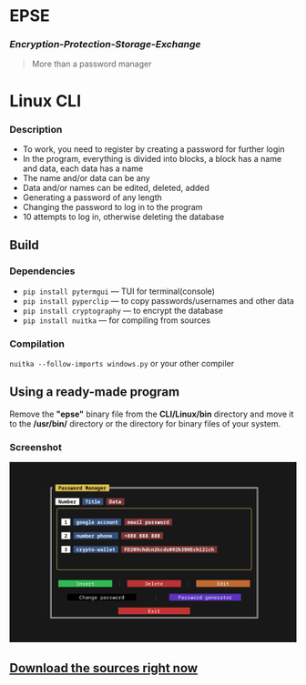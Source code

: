 # **EPSE** 
### ***Encryption-Protection-Storage-Exchange***
> More than a password manager

# Linux CLI
### **Description**
* To work, you need to register by creating a password for further login
* In the program, everything is divided into blocks, a block has a name and data, each data has a name
* The name and/or data can be any
* Data and/or names can be edited, deleted, added
* Generating a password of any length
* Changing the password to log in to the program
* 10 attempts to log in, otherwise deleting the database

## Build
### Dependencies
* `pip install pytermgui` — TUI for terminal(console)
* `pip install pyperclip` — to copy passwords/usernames and other data
* `pip install cryptography` — to encrypt the database
* `pip install nuitka` — for compiling from sources

### Compilation
`nuitka --follow-imports windows.py`
or your other compiler

## Using a ready-made program
Remove the **"epse"** binary file from the **CLI/Linux/bin** directory and move it to the **/usr/bin/** directory or the directory for binary files of your system.

### Screenshot
<img src="epse_cli.png">

## <a href='https://github.com/watocmasc/PasswordManagerEPSE/archive/refs/heads/main.zip'>Download the sources right now</a>
